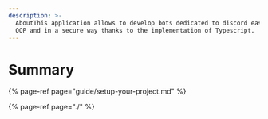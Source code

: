 ```yaml
---
description: >-
  AboutThis application allows to develop bots dedicated to discord easily in
  OOP and in a secure way thanks to the implementation of Typescript.
---
```


# Summary

{% page-ref page="guide/setup-your-project.md" %}

{% page-ref page="./" %}



